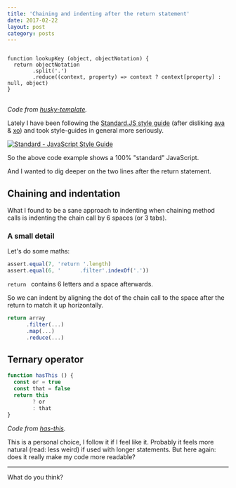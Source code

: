 ```yaml
---
title: 'Chaining and indenting after the return statement'
date: 2017-02-22
layout: post
category: posts
---
```


<pre class="f4">
<code>
function lookupKey (object, objectNotation) {
  return objectNotation
        .split('.')
        .reduce((context, property) => context ? context[property] : null, object)
}
</code>
</pre>

*Code from [husky-template](https://github.com/christian-fei/husky-template/blob/master/utils.js#L6).*

Lately I have been following the [Standard.JS style guide](http://standardjs.com/) (after disliking [ava](https://www.npmjs.com/package/ava) & [xo](https://www.npmjs.com/package/xo)) and took style-guides in general more seriously.

[![Standard - JavaScript Style Guide](https://cdn.rawgit.com/feross/standard/master/badge.svg)](https://github.com/feross/standard)

So the above code example shows a 100% "standard" JavaScript.

And I wanted to dig deeper on the two lines after the return statement.

## Chaining and indentation

What I found to be a sane approach to indenting when chaining method calls is indenting the chain call by 6 spaces (or 3 tabs).

### A small detail

Let's do some maths:

```javascript
assert.equal(7, 'return '.length)
assert.equal(6, '      .filter'.indexOf('.'))
```

`return ` contains 6 letters and a space afterwards.

So we can indent by aligning the dot of the chain call to the space after the return to match it up horizontally.

```javascript
return array
      .filter(...)
      .map(...)
      .reduce(...)
```

## Ternary operator

```javascript
function hasThis () {
  const or = true
  const that = false
  return this
        ? or
        : that
}
```
*Code from [has-this](https://github.com/christian-fei/has-this/blob/master/index.js#L3).*

This is a personal choice, I follow it if I feel like it. Probably it feels more natural (read: less weird) if used with longer statements. But here again: does it really make my code more readable?

---

What do you think?
